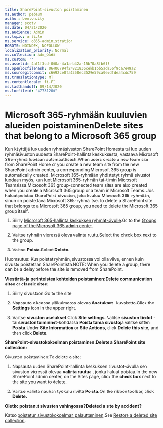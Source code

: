```yaml
---
title: SharePoint-sivuston poistaminen
ms.author: pebaum
author: bentoncity
manager: scotv
ms.date: 04/21/2020
ms.audience: Admin
ms.topic: article
ms.service: o365-administration
ROBOTS: NOINDEX, NOFOLLOW
localization_priority: Normal
ms.collection: Adm_O365
ms.custom: ''
ms.assetid: 4a71f3cd-000a-4a1a-b42a-15b70a8fb6f8
ms.openlocfilehash: 06406794f24821836cebb1bb5ade56f9ca7e49a2
ms.sourcegitcommit: c6692ce0fa1358ec3529e59ca0ecdfdea4cdc759
ms.translationtype: MT
ms.contentlocale: fi-FI
ms.lasthandoff: 09/14/2020
ms.locfileid: "47731200"
---
```

# <a name="delete-sites-that-belong-to-a-microsoft-365-group"></a><span data-ttu-id="c5686-102">Microsoft 365-ryhmään kuuluvien alueiden poistaminen</span><span class="sxs-lookup"><span data-stu-id="c5686-102">Delete sites that belong to a Microsoft 365 group</span></span>

<span data-ttu-id="c5686-103">Kun käyttäjä luo uuden ryhmäsivuston SharePoint Homesta tai luo uuden ryhmäsivuston uudesta SharePoint-hallinta keskuksesta, vastaava Microsoft 365-ryhmä luodaan automaattisesti.</span><span class="sxs-lookup"><span data-stu-id="c5686-103">When users create a new team site from SharePoint Home or you create a new team site from the new SharePoint admin center, a corresponding Microsoft 365 group is automatically created.</span></span> <span data-ttu-id="c5686-104">Microsoft 365-ryhmään yhdistetyt ryhmä sivustot luodaan myös, kun luot Microsoft 365-ryhmän tai-tiimin Microsoft Teamsissa.</span><span class="sxs-lookup"><span data-stu-id="c5686-104">Microsoft 365 group-connected team sites are also created when you create a Microsoft 365 group or a team in Microsoft Teams.</span></span> <span data-ttu-id="c5686-105">Jos haluat poistaa SharePoint-sivuston, joka kuuluu Microsoft 365-ryhmään, sinun on poistettava Microsoft 365-ryhmä itse.</span><span class="sxs-lookup"><span data-stu-id="c5686-105">To delete a SharePoint site that belongs to a Microsoft 365 group, you need to delete the Microsoft 365 group itself.</span></span> 
  
1. <span data-ttu-id="c5686-106">Siirry [Microsoft 365-hallinta keskuksen ryhmät-sivulle](https://portal.office.com/adminportal/home#/groups).</span><span class="sxs-lookup"><span data-stu-id="c5686-106">Go to the [Groups page of the Microsoft 365 admin center](https://portal.office.com/adminportal/home#/groups).</span></span>
    
2. <span data-ttu-id="c5686-107">Valitse ryhmän vieressä oleva valinta ruutu.</span><span class="sxs-lookup"><span data-stu-id="c5686-107">Select the check box next to the group.</span></span>
    
3. <span data-ttu-id="c5686-108">Valitse **Poista**.</span><span class="sxs-lookup"><span data-stu-id="c5686-108">Select **Delete**.</span></span>
    
<span data-ttu-id="c5686-109">Huomautus: Kun poistat ryhmän, sivustossa voi olla viive, ennen kuin sivusto poistetaan SharePointista.</span><span class="sxs-lookup"><span data-stu-id="c5686-109">NOTE: When you delete a group, there can be a delay before the site is removed from SharePoint.</span></span>
  
<span data-ttu-id="c5686-110">**Viestintä-ja perinteisten kohteiden poistaminen:**</span><span class="sxs-lookup"><span data-stu-id="c5686-110">**Delete communication sites or classic sites:**</span></span>

1. <span data-ttu-id="c5686-111">Siirry sivustoon.</span><span class="sxs-lookup"><span data-stu-id="c5686-111">Go to the site.</span></span>
  
2. <span data-ttu-id="c5686-112">Napsauta oikeassa yläkulmassa olevaa **Asetukset** -kuvaketta.</span><span class="sxs-lookup"><span data-stu-id="c5686-112">Click the **Settings** icon in the upper right.</span></span> 
  
3. <span data-ttu-id="c5686-113">Valitse **sivuston asetukset**.</span><span class="sxs-lookup"><span data-stu-id="c5686-113">Click **Site settings**.</span></span> <span data-ttu-id="c5686-114">Valitse **sivuston tiedot** -tai **sivuston toiminnot**-kohdassa **Poista tämä sivusto**ja valitse sitten **Poista**.</span><span class="sxs-lookup"><span data-stu-id="c5686-114">Under **Site Information** or **Site Actions**, click **Delete this site**, and then click **Delete**.</span></span>
  
<span data-ttu-id="c5686-115">**SharePoint-sivustokokoelman poistaminen:**</span><span class="sxs-lookup"><span data-stu-id="c5686-115">**Delete a SharePoint site collection:**</span></span>

<span data-ttu-id="c5686-116">Sivuston poistaminen:</span><span class="sxs-lookup"><span data-stu-id="c5686-116">To delete a site:</span></span>
  
1. <span data-ttu-id="c5686-117">Napsauta uuden SharePoint-hallinta keskuksen sivustot-sivulla sen sivuston vieressä olevaa **valinta ruutua** , jonka haluat poistaa.</span><span class="sxs-lookup"><span data-stu-id="c5686-117">In the new SharePoint admin center, on the Sites page, click the **check box** next to the site you want to delete.</span></span> 
    
2. <span data-ttu-id="c5686-118">Valitse valinta nauhan työkalu riviltä **Poista.**</span><span class="sxs-lookup"><span data-stu-id="c5686-118">On the ribbon toolbar, click **Delete.**</span></span>
    
<span data-ttu-id="c5686-119">**Oletko poistanut sivuston vahingossa?**</span><span class="sxs-lookup"><span data-stu-id="c5686-119">**Deleted a site by accident?**</span></span>

<span data-ttu-id="c5686-120">Katso [poistetun sivustokokoelman palauttaminen](https://go.microsoft.com/fwlink/?linkid=867660).</span><span class="sxs-lookup"><span data-stu-id="c5686-120">See [Restore a deleted site collection](https://go.microsoft.com/fwlink/?linkid=867660).</span></span>
  

